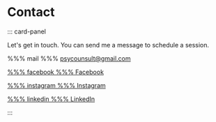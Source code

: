 # Contact

::: card-panel

Let's get in touch. You can send me a message to schedule a session.

%%% mail %%% psycounsult@gmail.com

[%%% facebook %%% Facebook](https://www.facebook.com/people/Counseling-and-mental-health-PSY/61564066372532/)

[%%% instagram %%% Instagram](https://www.instagram.com/psy.counseling.mental.health/)

[%%% linkedin %%% LinkedIn](https://www.linkedin.com/in/teodora-counseling-28393a328)

:::